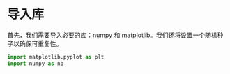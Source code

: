 # 导入库

首先，我们需要导入必要的库：numpy 和 matplotlib。我们还将设置一个随机种子以确保可重复性。

```python
import matplotlib.pyplot as plt
import numpy as np
```
